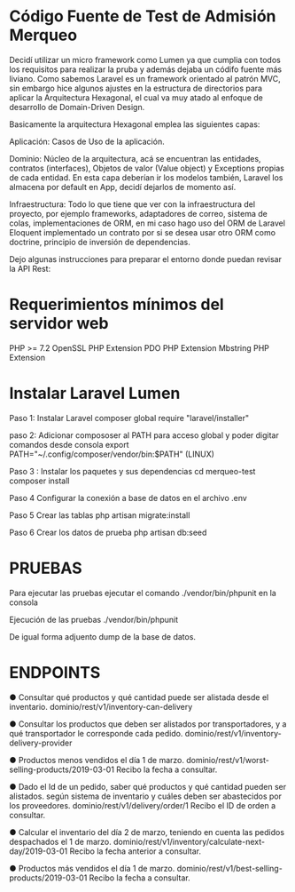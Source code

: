 # Código Fuente de Test de Admisión Merqueo

Decidí utilizar un micro framework como Lumen ya que cumplia con todos los requisitos para realizar la pruba y además dejaba un códifo fuente más liviano.
Como sabemos Laravel es un framework orientado al patrón MVC, sin embargo hice algunos ajustes en la estructura de directorios para aplicar la Arquitectura Hexagonal, el cual va muy atado al enfoque de desarrollo de Domain-Driven Design.

Basicamente la arquitectura Hexagonal emplea las siguientes capas:

Aplicación: Casos de Uso de la aplicación.

Dominio: Núcleo de la arquitectura, acá se encuentran las entidades, contratos (interfaces), Objetos de valor (Value object) y Exceptions propias de cada entidad. En esta capa deberían ir los modelos también, Laravel los almacena por default en App, decidí dejarlos de momento así.

Infraestructura: Todo lo que tiene que ver con la infraestructura del proyecto, por ejemplo frameworks, adaptadores de correo, sistema de colas, implementaciones de ORM, en mi caso hago uso del ORM de Laravel Eloquent implementado un contrato por si se desea usar otro ORM como doctrine, principio de inversión de dependencias.

Dejo algunas instrucciones para preparar el entorno donde puedan revisar la API Rest:

# Requerimientos mínimos del servidor web

PHP >= 7.2
OpenSSL PHP Extension
PDO PHP Extension
Mbstring PHP Extension

# Instalar Laravel Lumen

Paso 1: Instalar Laravel
composer global require "laravel/installer"

paso 2: Adicionar compososer al PATH para acceso global y poder digitar comandos desde consola
export PATH="~/.config/composer/vendor/bin:$PATH" (LINUX)

Paso 3 : Instalar los paquetes y sus dependencias
cd merqueo-test
composer install

Paso 4
Configurar la conexión a base de datos en el archivo .env

Paso 5 Crear las tablas
php artisan migrate:install

Paso 6 Crear los datos de prueba
php artisan db:seed

# PRUEBAS
Para ejecutar las pruebas ejecutar el comando ./vendor/bin/phpunit en la consola

Ejecución de las pruebas
./vendor/bin/phpunit

De igual forma adjuento dump de la base de datos.

# ENDPOINTS

● Consultar qué productos y qué cantidad puede ser alistada desde el inventario.
  dominio/rest/v1/inventory-can-delivery

● Consultar los productos que deben ser alistados por transportadores, y a qué
  transportador le corresponde cada pedido.
  dominio/rest/v1/inventory-delivery-provider

● Productos menos vendidos el día 1 de marzo.
  dominio/rest/v1/worst-selling-products/2019-03-01
  Recibo la fecha a consultar.

● Dado el Id de un pedido, saber qué productos y qué cantidad pueden ser alistados.
  según sistema de inventario y cuáles deben ser abastecidos por los proveedores.
  dominio/rest/v1/delivery/order/1
  Recibo el ID de orden a consultar.

● Calcular el inventario del día 2 de marzo, teniendo en cuenta las pedidos
  despachados el 1 de marzo.
  dominio/rest/v1/inventory/calculate-next-day/2019-03-01
  Recibo la fecha anterior a consultar.

● Productos más vendidos el día 1 de marzo.
  dominio/rest/v1/best-selling-products/2019-03-01
  Recibo la fecha a consultar.

